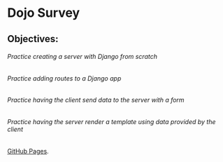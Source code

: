 
# Dojo Survey
## Objectives:
###### Practice creating a server with Django from scratch
###### Practice adding routes to a Django app
###### Practice having the client send data to the server with a form
###### Practice having the server render a template using data provided by the client


[GitHub Pages](https://github.com/anzreham/-Dojo-Survey.git).
